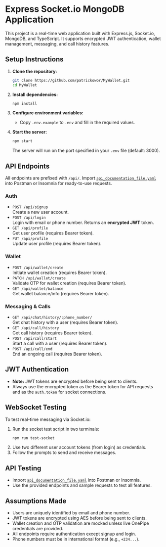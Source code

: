 # Express Socket.io MongoDB Application

This project is a real-time web application built with Express.js, Socket.io, MongoDB, and TypeScript. It supports encrypted JWT authentication, wallet management, messaging, and call history features.

## Setup Instructions

1. **Clone the repository:**
   ```sh
   git clone https://github.com/patrickowor/MyWallet.git
   cd MyWallet
   ```

2. **Install dependencies:**
   ```sh
   npm install
   ```

3. **Configure environment variables:**
   - Copy `.env.example` to `.env` and fill in the required values.

4. **Start the server:**
   ```sh
   npm start
   ```
   The server will run on the port specified in your `.env` file (default: 3000).

## API Endpoints

All endpoints are prefixed with `/api/`. Import [`api_documentation_file.yaml`](api_documentation_file.yaml) into Postman or Insomnia for ready-to-use requests.

### **Auth**
- `POST /api/signup`  
  Create a new user account.
- `POST /api/login`  
  Login with email or phone number. Returns an **encrypted JWT** token.
- `GET /api/profile`  
  Get user profile (requires Bearer token).
- `PUT /api/profile`  
  Update user profile (requires Bearer token).

### **Wallet**
- `POST /api/wallet/create`  
  Initiate wallet creation (requires Bearer token).
- `PATCH /api/wallet/create`  
  Validate OTP for wallet creation (requires Bearer token).
- `GET /api/wallet/balance`  
  Get wallet balance/info (requires Bearer token).

### **Messaging & Calls**
- `GET /api/chat/history/:phone_number/`  
  Get chat history with a user (requires Bearer token).
- `GET /api/call/history`  
  Get call history (requires Bearer token).
- `POST /api/call/start`  
  Start a call with a user (requires Bearer token).
- `POST /api/call/end`  
  End an ongoing call (requires Bearer token).

## JWT Authentication

- **Note:** JWT tokens are encrypted before being sent to clients.  
- Always use the encrypted token as the Bearer token for API requests and as the `auth.token` for socket connections.

## WebSocket Testing

To test real-time messaging via Socket.io:

1. Run the socket test script in two terminals:
   ```sh
   npm run test-socket
   ```
2. Use two different user account tokens (from login) as credentials.
3. Follow the prompts to send and receive messages.

## API Testing

- Import [`api_documentation_file.yaml`](api_documentation_file.yaml) into Postman or Insomnia.
- Use the provided endpoints and sample requests to test all features.

## Assumptions Made

- Users are uniquely identified by email and phone number.
- JWT tokens are encrypted using AES before being sent to clients.
- Wallet creation and OTP validation are mocked unless live OnePipe credentials are provided.
- All endpoints require authentication except signup and login.
- Phone numbers must be in international format (e.g., `+234...`).

